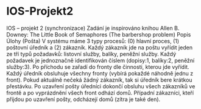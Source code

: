 # IOS-Projekt2
IOS – projekt 2 (synchronizace)
Zadání je inspirováno knihou Allen B. Downey: The Little Book of Semaphores (The barbershop
problem)
Popis Úlohy (Pošta)
V systému máme 3 typy procesů: (0) hlavní proces, (1) poštovní úředník a (2) zákazník. Každý
zákazník jde na poštu vyřídit jeden ze tří typů požadavků: listovní služby, balíky, peněžní služby.
Každý požadavek je jednoznačně identifikován číslem (dopisy:1, balíky:2, peněžní služby:3). Po
příchodu se zařadí do fronty dle činnosti, kterou jde vyřídit. Každý úředník obsluhuje všechny fronty
(vybírá pokaždé náhodně jednu z front). Pokud aktuálně nečeká žádný zákazník, tak si úředník bere
krátkou přestávku. Po uzavření pošty úředníci dokončí obsluhu všech zákazníků ve frontě a po
vyprázdnění všech front odhází domů. Případní zákazníci, kteří přijdou po uzavření pošty, odcházejí
domů (zítra je také den).

